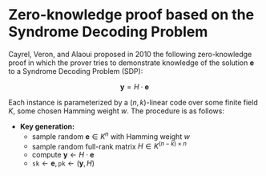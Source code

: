 # Zero-knowledge proof based on the Syndrome Decoding Problem
Cayrel, Veron, and Alaoui proposed in 2010 the following zero-knowledge proof in which the prover tries to demonstrate knowledge of the solution $\mathbf{e}$ to a Syndrome Decoding Problem (SDP): 

$$
\mathbf{y} = H\cdot\mathbf{e}
$$

Each instance is parameterized by a $(n, k)$-linear code over some finite field $K$, some chosen Hamming weight $w$. The procedure is as follows:

- **Key generation:**
    - sample random $\mathbf{e} \in K^n$ with Hamming weight $w$
    - sample random full-rank matrix $H \in K^{(n-k)\times n}$
    - compute $\mathbf{y} \leftarrow H\cdot\mathbf{e}$
    - $\texttt{sk} \leftarrow \mathbf{e}, \texttt{pk} \leftarrow (\mathbf{y}, H)$